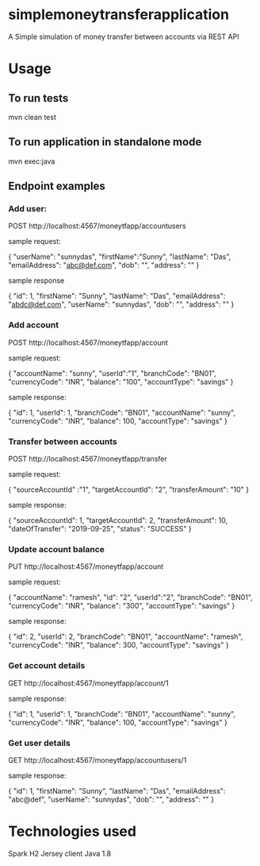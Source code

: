 # simplemoneytransferapplication
A Simple simulation of money transfer between accounts via REST API

# Usage

## To run tests

mvn clean test

## To run application in standalone mode

mvn exec:java

## Endpoint examples

###  Add user:

POST http://localhost:4567/moneytfapp/accountusers

sample request:

{
	"userName": "sunnydas",
	"firstName":"Sunny",
	"lastName": "Das",
	"emailAddress": "abc@def.com",
	"dob": "",
	"address": ""
}

sample response

{
    "id": 1,
    "firstName": "Sunny",
    "lastName": "Das",
    "emailAddress": "abdc@def.com",
    "userName": "sunnydas",
    "dob": "",
    "address": ""
}

### Add account

POST http://localhost:4567/moneytfapp/account

sample request:

{
	"accountName": "sunny",
	"userId":"1",
	"branchCode": "BN01",
	"currencyCode": "INR",
	"balance": "100",
	"accountType": "savings"
}

sample response:

{
    "id": 1,
    "userId": 1,
    "branchCode": "BN01",
    "accountName": "sunny",
    "currencyCode": "INR",
    "balance": 100,
    "accountType": "savings"
}

### Transfer between accounts

POST http://localhost:4567/moneytfapp/transfer

sample request:

{
	"sourceAccountId" :"1",
	"targetAccountId": "2",
	"transferAmount": "10"
}

sample response:

{
    "sourceAccountId": 1,
    "targetAccountId": 2,
    "transferAmount": 10,
    "dateOfTransfer": "2019-09-25",
    "status": "SUCCESS"
}

### Update account balance

PUT http://localhost:4567/moneytfapp/account

sample request:

{
	"accountName": "ramesh",
	"id": "2",
	"userId":"2",
	"branchCode": "BN01",
	"currencyCode": "INR",
	"balance": "300",
	"accountType": "savings"
}

sample response:

{
    "id": 2,
    "userId": 2,
    "branchCode": "BN01",
    "accountName": "ramesh",
    "currencyCode": "INR",
    "balance": 300,
    "accountType": "savings"
}

### Get account details

GET http://localhost:4567/moneytfapp/account/1

sample response:

{
    "id": 1,
    "userId": 1,
    "branchCode": "BN01",
    "accountName": "sunny",
    "currencyCode": "INR",
    "balance": 100,
    "accountType": "savings"
}

### Get user details

GET http://localhost:4567/moneytfapp/accountusers/1

sample response:

{
    "id": 1,
    "firstName": "Sunny",
    "lastName": "Das",
    "emailAddress": "abc@def",
    "userName": "sunnydas",
    "dob": "",
    "address": ""
}

# Technologies used

Spark
H2
Jersey client
Java 1.8
